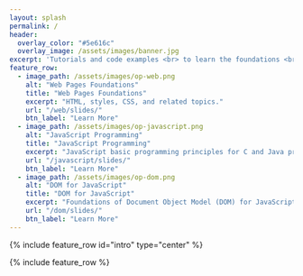 ```yaml
---
layout: splash
permalink: /
header:
  overlay_color: "#5e616c"
  overlay_image: /assets/images/banner.jpg
excerpt: 'Tutorials and code examples <br> to learn the foundations <br> of Web development.'
feature_row:
  - image_path: /assets/images/op-web.png
    alt: "Web Pages Foundations"
    title: "Web Pages Foundations"
    excerpt: "HTML, styles, CSS, and related topics."
    url: "/web/slides/"
    btn_label: "Learn More"
  - image_path: /assets/images/op-javascript.png
    alt: "JavaScript Programming"
    title: "JavaScript Programming"
    excerpt: "JavaScript basic programming principles for C and Java programmers."
    url: "/javascript/slides/"
    btn_label: "Learn More"
  - image_path: /assets/images/op-dom.png
    alt: "DOM for JavaScript"
    title: "DOM for JavaScript"
    excerpt: "Foundations of Document Object Model (DOM) for JavaScript programmers."
    url: "/dom/slides/"
    btn_label: "Learn More"
---
```


{% include feature_row id="intro" type="center" %}

{% include feature_row %}
